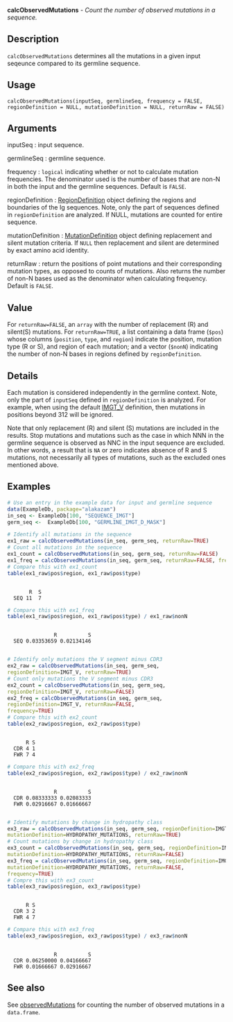 





**calcObservedMutations** - *Count the number of observed mutations in a sequence.*

Description
--------------------

`calcObservedMutations` determines all the mutations in a given input seqeunce compared
to its germline sequence.


Usage
--------------------
```
calcObservedMutations(inputSeq, germlineSeq, frequency = FALSE,
regionDefinition = NULL, mutationDefinition = NULL, returnRaw = FALSE)
```

Arguments
-------------------

inputSeq
:   input sequence.

germlineSeq
:   germline sequence.

frequency
:   `logical` indicating whether or not to calculate
mutation frequencies. The denominator used is the number of bases
that are non-N in both the input and the germline sequences.
Default is `FALSE`.

regionDefinition
:   [RegionDefinition](RegionDefinition-class.md) object defining the regions
and boundaries of the Ig sequences. Note, only the part of
sequences defined in `regionDefinition` are analyzed.
If NULL, mutations are counted for entire sequence.

mutationDefinition
:   [MutationDefinition](MutationDefinition-class.md) object defining replacement
and silent mutation criteria. If `NULL` then 
replacement and silent are determined by exact 
amino acid identity.

returnRaw
:   return the positions of point mutations and their corresponding
mutation types, as opposed to counts of mutations.
Also returns the number of non-N bases used as the denominator when
calculating frequency. Default is `FALSE`.




Value
-------------------

For `returnRaw=FALSE`, an `array` with the number of replacement (R) 
and silent(S) mutations. For `returnRaw=TRUE`, a list containing a data 
frame (`$pos`) whose columns (`position`, `type`, and `region`) 
indicate the position, mutation type (R or S), and region of each mutation; and a 
vector (`$nonN`) indicating the number of non-N bases in regions defined by
`regionDefinition`.


Details
-------------------

Each mutation is considered independently in the germline context. Note, only the part of 
`inputSeq` defined in `regionDefinition` is analyzed. For example, when using 
the default [IMGT_V](IMGT_SCHEMES.md) definition, then mutations in positions beyond 
312 will be ignored. 

Note that only replacement (R) and silent (S) mutations are included in the 
results. Stop mutations and mutations such as the case in which NNN in the germline
sequence is observed as NNC in the input sequence are excluded. In other words,
a result that is `NA` or zero indicates absence of R and S mutations, not 
necessarily all types of mutations, such as the excluded ones mentioned above.



Examples
-------------------

```R
# Use an entry in the example data for input and germline sequence
data(ExampleDb, package="alakazam")
in_seq <- ExampleDb[100, "SEQUENCE_IMGT"]
germ_seq <-  ExampleDb[100, "GERMLINE_IMGT_D_MASK"]

# Identify all mutations in the sequence
ex1_raw = calcObservedMutations(in_seq, germ_seq, returnRaw=TRUE)
# Count all mutations in the sequence
ex1_count = calcObservedMutations(in_seq, germ_seq, returnRaw=FALSE)
ex1_freq = calcObservedMutations(in_seq, germ_seq, returnRaw=FALSE, frequency=TRUE)
# Compare this with ex1_count
table(ex1_raw$pos$region, ex1_raw$pos$type)

```


```
     
       R  S
  SEQ 11  7

```


```R
# Compare this with ex1_freq
table(ex1_raw$pos$region, ex1_raw$pos$type) / ex1_raw$nonN

```


```
     
               R          S
  SEQ 0.03353659 0.02134146

```


```R

# Identify only mutations the V segment minus CDR3
ex2_raw = calcObservedMutations(in_seq, germ_seq, 
regionDefinition=IMGT_V, returnRaw=TRUE)
# Count only mutations the V segment minus CDR3
ex2_count = calcObservedMutations(in_seq, germ_seq, 
regionDefinition=IMGT_V, returnRaw=FALSE)
ex2_freq = calcObservedMutations(in_seq, germ_seq, 
regionDefinition=IMGT_V, returnRaw=FALSE,
frequency=TRUE)
# Compare this with ex2_count
table(ex2_raw$pos$region, ex2_raw$pos$type)                                 

```


```
     
      R S
  CDR 4 1
  FWR 7 4

```


```R
# Compare this with ex2_freq
table(ex2_raw$pos$region, ex2_raw$pos$type) / ex2_raw$nonN                                        

```


```
     
               R          S
  CDR 0.08333333 0.02083333
  FWR 0.02916667 0.01666667

```


```R

# Identify mutations by change in hydropathy class
ex3_raw = calcObservedMutations(in_seq, germ_seq, regionDefinition=IMGT_V,
mutationDefinition=HYDROPATHY_MUTATIONS, returnRaw=TRUE)
# Count mutations by change in hydropathy class
ex3_count = calcObservedMutations(in_seq, germ_seq, regionDefinition=IMGT_V,
mutationDefinition=HYDROPATHY_MUTATIONS, returnRaw=FALSE)
ex3_freq = calcObservedMutations(in_seq, germ_seq, regionDefinition=IMGT_V,
mutationDefinition=HYDROPATHY_MUTATIONS, returnRaw=FALSE, 
frequency=TRUE)
# Compre this with ex3_count
table(ex3_raw$pos$region, ex3_raw$pos$type)                                        

```


```
     
      R S
  CDR 3 2
  FWR 4 7

```


```R
# Compare this with ex3_freq
table(ex3_raw$pos$region, ex3_raw$pos$type) / ex3_raw$nonN
```


```
     
               R          S
  CDR 0.06250000 0.04166667
  FWR 0.01666667 0.02916667

```



See also
-------------------

See [observedMutations](observedMutations.md) for counting the number of observed mutations 
in a `data.frame`.



